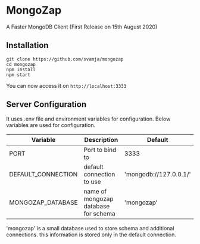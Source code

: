 # MongoZap

A Faster MongoDB Client (First Release on 15th August 2020)

## Installation


````
git clone https://github.com/svamja/mongozap
cd mongozap
npm install
npm start
````

You can now access it on `http://localhost:3333`

## Server Configuration

It uses .env file and environment variables for configuration. Below variables are used for configuration.

| Variable      		| Description           				| Default   				|
| ----          		| -----                 				| ----      				|
| PORT          		| Port to bind to    				  	| 3333      				|
| DEFAULT_CONNECTION  	| default connection to use    			| 'mongodb://127.0.0.1/' 	|
| MONGOZAP_DATABASE		| name of mongozap database for schema  | 'mongozap' 				|


'mongozap' is a small database used to store schema and additional connections.
this information is stored only in the default connection.


